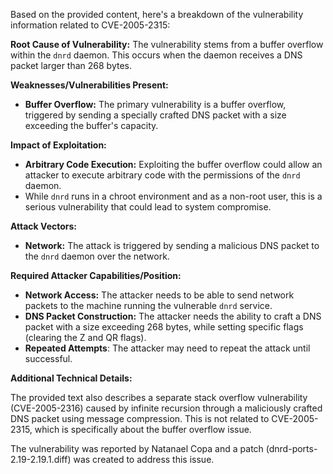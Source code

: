 Based on the provided content, here's a breakdown of the vulnerability information related to CVE-2005-2315:

**Root Cause of Vulnerability:**
The vulnerability stems from a buffer overflow within the `dnrd` daemon. This occurs when the daemon receives a DNS packet larger than 268 bytes.

**Weaknesses/Vulnerabilities Present:**
- **Buffer Overflow:** The primary vulnerability is a buffer overflow, triggered by sending a specially crafted DNS packet with a size exceeding the buffer's capacity.

**Impact of Exploitation:**
- **Arbitrary Code Execution:** Exploiting the buffer overflow could allow an attacker to execute arbitrary code with the permissions of the `dnrd` daemon.
- While `dnrd` runs in a chroot environment and as a non-root user, this is a serious vulnerability that could lead to system compromise.

**Attack Vectors:**
- **Network:** The attack is triggered by sending a malicious DNS packet to the `dnrd` daemon over the network.

**Required Attacker Capabilities/Position:**
- **Network Access:** The attacker needs to be able to send network packets to the machine running the vulnerable `dnrd` service.
- **DNS Packet Construction:** The attacker needs the ability to craft a DNS packet with a size exceeding 268 bytes, while setting specific flags (clearing the Z and QR flags).
- **Repeated Attempts**: The attacker may need to repeat the attack until successful.

**Additional Technical Details:**

The provided text also describes a separate stack overflow vulnerability (CVE-2005-2316) caused by infinite recursion through a maliciously crafted DNS packet using message compression. This is not related to CVE-2005-2315, which is specifically about the buffer overflow issue.

The vulnerability was reported by Natanael Copa and a patch (dnrd-ports-2.19-2.19.1.diff) was created to address this issue.
